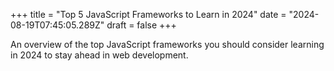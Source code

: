 +++
title = "Top 5 JavaScript Frameworks to Learn in 2024"
date = "2024-08-19T07:45:05.289Z"
draft = false
+++

  An overview of the top JavaScript frameworks you should consider learning in 2024 to stay ahead in web development.
        